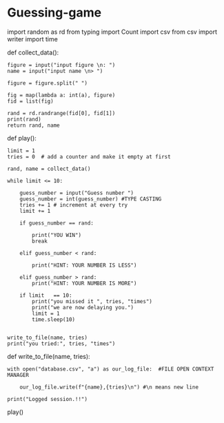 # Guessing-game
import random as rd
from typing import Count
import csv
from csv import writer
import time

def collect_data():

    figure = input("input figure \n: ")
    name = input("input name \n> ")

    figure = figure.split(" ")

    fig = map(lambda a: int(a), figure)
    fid = list(fig)

    rand = rd.randrange(fid[0], fid[1])
    print(rand)
    return rand, name

def play():

    limit = 1
    tries = 0  # add a counter and make it empty at first

    rand, name = collect_data()

    while limit <= 10:

        guess_number = input("Guess number ")
        guess_number = int(guess_number) #TYPE CASTING 
        tries += 1 # increment at every try
        limit += 1

        if guess_number == rand:
            
            print("YOU WIN")
            break

        elif guess_number < rand:

            print("HINT: YOUR NUMBER IS LESS")

        elif guess_number > rand:
            print("HINT: YOUR NUMBER IS MORE")

        if limit   == 10:
            print("you missed it ", tries, "times")
            print("we are now delaying you.")
            limit = 1
            time.sleep(10)


    write_to_file(name, tries)
    print("you tried:", tries, "times")


def write_to_file(name, tries):
    
    with open("database.csv", "a") as our_log_file:  #FILE OPEN CONTEXT MANAGER

        our_log_file.write(f"{name},{tries}\n") #\n means new line 

    print("Logged session.!!")


play()